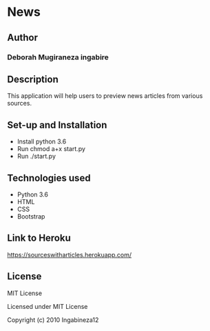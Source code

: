 # News
## Author
### Deborah Mugiraneza ingabire

## Description
This application will help users to preview news articles from various sources.

## Set-up and Installation
- Install python 3.6
- Run chmod a+x start.py
- Run ./start.py

## Technologies used
- Python 3.6
- HTML
- CSS
- Bootstrap

## Link to Heroku
https://sourceswitharticles.herokuapp.com/

## License
MIT License

Licensed under MIT License

Copyright (c) 2010 Ingabineza12
